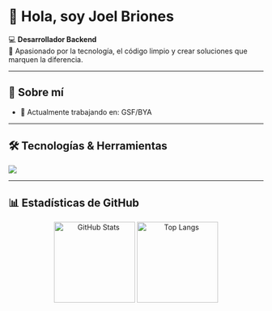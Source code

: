 # 👋 Hola, soy Joel Briones

💻 **Desarrollador Backend**  
🚀 Apasionado por la tecnología, el código limpio y crear soluciones que marquen la diferencia.  

---

## 🌟 Sobre mí
- 🔭 Actualmente trabajando en: GSF/BYA


 

---

## 🛠️ Tecnologías & Herramientas
<p align="left">
  <img src="https://skillicons.dev/icons?i=js,ts,react,nodejs,express,python,django,java,spring,postgres,mysql,mongodb,redis,docker,git,github,linux,vscode&perline=9" />
</p>

---
## 📊 Estadísticas de GitHub
<p align="center">
  <img src="https://github-readme-stats.vercel.app/api?username=joel-briones-B-Low&show_icons=true&theme=tokyonight&count_private=true" alt="GitHub Stats" height="160"/>
  <img src="https://github-readme-stats.vercel.app/api/top-langs/?username=joel-briones-B-Low&layout=compact&theme=tokyonight" alt="Top Langs" height="160"/>
</p>

